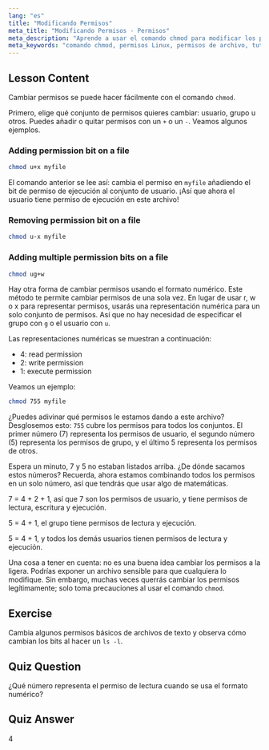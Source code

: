 ```yaml
---
lang: "es"
title: "Modificando Permisos"
meta_title: "Modificando Permisos - Permisos"
meta_description: "Aprende a usar el comando chmod para modificar los permisos de archivos en Linux. Comprende los modos simbólico y numérico para una gestión segura de archivos. ¡Empieza a aprender ahora!"
meta_keywords: "comando chmod, permisos Linux, permisos de archivo, tutorial chmod, seguridad Linux, Linux para principiantes, guía Linux, chmod numérico"
---
```


## Lesson Content

Cambiar permisos se puede hacer fácilmente con el comando `chmod`.

Primero, elige qué conjunto de permisos quieres cambiar: usuario, grupo u otros. Puedes añadir o quitar permisos con un `+` o un `-`. Veamos algunos ejemplos.

### Adding permission bit on a file

```bash
chmod u+x myfile
```

El comando anterior se lee así: cambia el permiso en `myfile` añadiendo el bit de permiso de ejecución al conjunto de usuario. ¡Así que ahora el usuario tiene permiso de ejecución en este archivo!

### Removing permission bit on a file

```bash
chmod u-x myfile
```

### Adding multiple permission bits on a file

```bash
chmod ug+w
```

Hay otra forma de cambiar permisos usando el formato numérico. Este método te permite cambiar permisos de una sola vez. En lugar de usar r, w o x para representar permisos, usarás una representación numérica para un solo conjunto de permisos. Así que no hay necesidad de especificar el grupo con `g` o el usuario con `u`.

Las representaciones numéricas se muestran a continuación:

- 4: read permission
- 2: write permission
- 1: execute permission

Veamos un ejemplo:

```bash
chmod 755 myfile
```

¿Puedes adivinar qué permisos le estamos dando a este archivo? Desglosemos esto: `755` cubre los permisos para todos los conjuntos. El primer número (7) representa los permisos de usuario, el segundo número (5) representa los permisos de grupo, y el último 5 representa los permisos de otros.

Espera un minuto, 7 y 5 no estaban listados arriba. ¿De dónde sacamos estos números? Recuerda, ahora estamos combinando todos los permisos en un solo número, así que tendrás que usar algo de matemáticas.

7 = 4 + 2 + 1, así que 7 son los permisos de usuario, y tiene permisos de lectura, escritura y ejecución.

5 = 4 + 1, el grupo tiene permisos de lectura y ejecución.

5 = 4 + 1, y todos los demás usuarios tienen permisos de lectura y ejecución.

Una cosa a tener en cuenta: no es una buena idea cambiar los permisos a la ligera. Podrías exponer un archivo sensible para que cualquiera lo modifique. Sin embargo, muchas veces querrás cambiar los permisos legítimamente; solo toma precauciones al usar el comando `chmod`.

## Exercise

Cambia algunos permisos básicos de archivos de texto y observa cómo cambian los bits al hacer un `ls -l`.

## Quiz Question

¿Qué número representa el permiso de lectura cuando se usa el formato numérico?

## Quiz Answer

4
